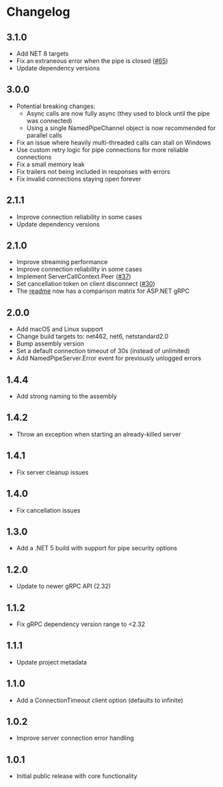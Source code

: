 # Changelog

## 3.1.0
- Add NET 8 targets
- Fix an extraneous error when the pipe is closed ([#65](https://github.com/cyanfish/grpc-dotnet-namedpipes/pull/65))
- Update dependency versions

## 3.0.0
- Potential breaking changes:
  - Async calls are now fully async (they used to block until the pipe was connected)
  - Using a single NamedPipeChannel object is now recommended for parallel calls
- Fix an issue where heavily multi-threaded calls can stall on Windows
- Use custom retry logic for pipe connections for more reliable connections
- Fix a small memory leak
- Fix trailers not being included in responses with errors
- Fix invalid connections staying open forever

## 2.1.1
- Improve connection reliability in some cases
- Update dependency versions

## 2.1.0
- Improve streaming performance
- Improve connection reliability in some cases
- Implement ServerCallContext.Peer ([#37](https://github.com/cyanfish/grpc-dotnet-namedpipes/issues/37))
- Set cancellation token on client disconnect ([#30](https://github.com/cyanfish/grpc-dotnet-namedpipes/issues/30))
- The [readme](https://github.com/cyanfish/grpc-dotnet-namedpipes) now has a comparison matrix for ASP.NET gRPC

## 2.0.0
- Add macOS and Linux support
- Change build targets to: net462, net6, netstandard2.0
- Bump assembly version
- Set a default connection timeout of 30s (instead of unlimited)
- Add NamedPipeServer.Error event for previously unlogged errors

## 1.4.4
- Add strong naming to the assembly

## 1.4.2
- Throw an exception when starting an already-killed server

## 1.4.1
- Fix server cleanup issues

## 1.4.0
- Fix cancellation issues

## 1.3.0
- Add a .NET 5 build with support for pipe security options

## 1.2.0
- Update to newer gRPC API (2.32)

## 1.1.2
- Fix gRPC dependency version range to &lt;2.32

## 1.1.1
- Update project metadata

## 1.1.0
- Add a ConnectionTimeout client option (defaults to infinite)

## 1.0.2
- Improve server connection error handling

## 1.0.1
- Initial public release with core functionality
